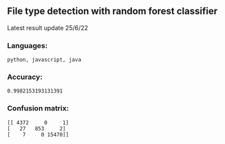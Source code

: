 ## File type detection with random forest classifier

Latest result update 25/6/22

### Languages: 
    python, javascript, java
### Accuracy: 
    0.9982153193131391

### Confusion matrix:
    [[ 4372     0     1]
    [   27   853     2]
    [    7     0 15470]]
